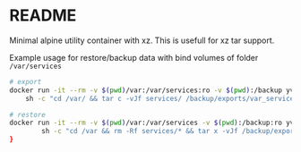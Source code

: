 # README

Minimal alpine utility container with xz.
This is usefull for xz tar support. 

Example usage for restore/backup data with bind volumes of folder `/var/services`

```bash
# export
docker run -it --rm -v $(pwd)/var:/var/services:ro -v $(pwd):/backup yvess/alpine-xz \
	sh -c "cd /var/ && tar c -vJf services/ /backup/exports/var_services.tar.xz"

# restore
docker run -it --rm -v $(pwd)/var:/var/services -v $(pwd):/backup:ro yvess/alpine-xz \
        sh -c "cd /var && rm -Rf services/* && tar x -vJf /backup/exports/var_services.tar.xz"
}
```
